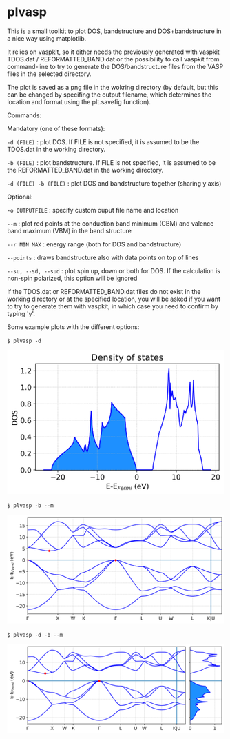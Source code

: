 # plvasp

This is a small toolkit to plot DOS, bandstructure and DOS+bandstructure in a nice way using matplotlib.

It relies on vaspkit, so it either needs the previously generated with vaspkit TDOS.dat / REFORMATTED_BAND.dat or the possibility to call vaspkit from command-line to try to generate the DOS/bandstructure files from the VASP files in the selected directory.

The plot is saved as a png file in the wokring directory (by default, but this can be changed by specifing the output filename, which determines the location and format using the plt.savefig function).

Commands:
 
Mandatory (one of these formats):

`-d (FILE)`             : plot DOS. If FILE is not specified, it is assumed to be the TDOS.dat in the working directory.

`-b (FILE)`             : plot bandstructure. If FILE is not specified, it is assumed to be the REFORMATTED_BAND.dat in the working directory.

`-d (FILE) -b (FILE)`   : plot DOS and bandstructure together (sharing y axis)

Optional:

`-o OUTPUTFILE`         : specify custom ouput file name and location 

`--m`                   : plot red points at the conduction band minimum (CBM) and valence band maximum (VBM) in the band structure

`--r MIN MAX`           : energy range (both for DOS and bandstructure)

`--points`              : draws bandstructure also with data points on top of lines

`--su, --sd, --sud`     : plot spin up, down or both for DOS. If the calculation is non-spin polarized, this option will be ignored

If the TDOS.dat or REFORMATTED_BAND.dat files do not exist in the working directory or at the specified location, you will be asked if you want to try to generate them with vaspkit,
in which case you need to confirm by typing 'y'.



Some example plots with the different options:

`$ plvasp -d`

<img src="./demo_pictures/dos.png" alt="drawing" width="600"/>

`$ plvasp -b --m`

<img src="./demo_pictures/bands.png" alt="drawing" width="600"/>


`$ plvasp -d -b --m`


<img src="./demo_pictures/bands_dos.png" alt="drawing" width="600"/>
